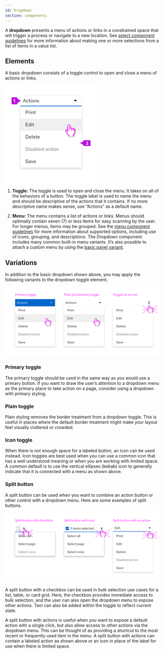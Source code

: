 ```yaml
---
id: Dropdown
section: components
---
```


A **dropdown** presents a menu of actions or links in a constrained space that will trigger a process or navigate to a new location. See [select component guidelines](/components/select/) for more information about making one or more selections from a list of items in a value list.

## Elements
A basic dropdown consists of a toggle control to open and close a menu of actions or links.

<img src="./img/basic-dropdown.png" alt="basic dropdown" width="303"/>


1. **Toggle:** The toggle is used to open and close the menu. It takes on all of the behaviors of a button. The toggle label is used to name the menu and should be descriptive of the actions that it contains. If no more descriptive name makes sense, use “Actions” as a default name.

2. **Menu:** The menu contains a list of actions or links. Menus should optimally contain seven (7) or less items for easy scanning by the user. For longer menus, items may be grouped. See the [menu component guidelines](/components/menu/design-guidelines) for more information about supported options, including use of icons, grouping, and descriptions. The Dropdown component includes many common built-in menu variants. It’s also possible to attach a custom menu by using the [basic panel variant](/components/dropdown#basic-panel).

## Variations
In addition to the basic dropdown shown above, you may apply the following variants to the dropdown toggle element.

<img src="./img/dropdown-variants.png" alt="dropdown variantions" width="772"/>

### Primary toggle
The primary toggle should be used in the same way as you would use a primary button. If you want to draw the user’s attention to a dropdown menu as the primary place to take action on a page, consider using a dropdown with primary styling.

### Plain toggle
Plain styling removes the border treatment from a dropdown toggle. This is useful in places where the default border treatment might make your layout feel visually cluttered or crowded.

### Icon toggle
When there is not enough space for a labeled button, an icon can be used instead. Icon toggles are best used when you can use a common icon that has a well understood meaning or when you are working with limited space. A common default is to use the vertical ellipses (kebab) icon to generally indicate that it is connected with a menu as shown above.

### Split button
A split button can be used when you want to combine an action button or other control with a dropdown menu. Here are some examples of split buttons.

<img src="./img/split-buttons.png" alt="split button" width="772"/>

A split button with a checkbox can be used in bulk selection use cases for a list, table, or card grid. Here, the checkbox provides immediate access to bulk selection, and the user can also open the dropdown menu to expose other actions. Text can also be added within the toggle to reflect current state.

A split button with actions is useful when you want to expose a default action with a single click, but also allow access to other actions via the dropdown menu. This can be thought of as providing a shortcut to the most recent or frequently used item in the menu. A split button with actions can contain a labeled action as shown above or an icon in place of the label for use when there is limited space.
